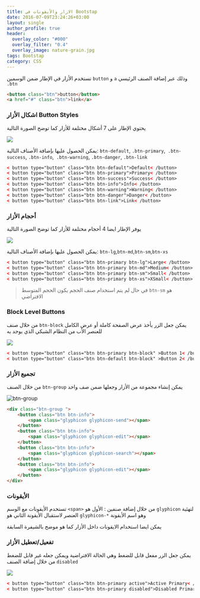 ```yaml
---
title: الازار واﻷيقونات في Bootstap
date: 2016-07-09T23:24:26+03:00
layout: single
author_profile: true
header:
  overlay_color: "#000"
  overlay_filter: "0.4"
  overlay_image: nature-grain.jpg
tags: Bootstap
category: CSS
---
```

تستخدم الأزار في الإطار ضمن الوسمين `button` و `a`  وذلك عبر إضافة الصنف الرئيسي `.btn`

~~~html
<button class="btn">button</button>
<a href="#" class="btn">link</a>
~~~

### اشكال الأزار  Button Styles


يحتوي الإطار على 7 أشكال مختلفة للأزار كما توضح الصورة التالية

![ ](http://www.hub4tech.com/sites/default/files/tutorial/bootstrap/bootstrap-ch6-img1.png  "button style")

  يمكن الحصول عليها بإضافة الأصناف التالية:
`btn-default`, `.btn-primary`,` .btn-success`, `.btn-info`,` .btn-warning`, `.btn-danger`, `.btn-link`

~~~html
< button type="button" class="btn btn-default">Default< /button>
< button type="button" class="btn btn-primary">Primary< /button>
< button type="button" class="btn btn-success">Success< /button>
< button type="button" class="btn btn-info">Info< /button>
< button type="button" class="btn btn-warning">Warning< /button>
< button type="button" class="btn btn-danger">Danger< /button>
< button type="button" class="btn btn-link">Link< /button>
~~~ 

### أحجام الأزار 
يوفر الإطار ايضا 4 أحجام مختلفة للأزار كما توضح الصورة التالية

![ ](http://www.hub4tech.com/sites/default/files/tutorial/bootstrap/bootstrap-ch6-img2.png  "button size")

  يمكن الحصول عليها بإضافة الأصناف التالية:
`btn-lg`,`btn-md`,`btn-sm`,`btn-xs`

~~~html
< button type="button" class="btn btn-primary btn-lg">Large< /button>
< button type="button" class="btn btn-primary btn-md">Medium< /button>
< button type="button" class="btn btn-primary btn-sm">Small< /button>
< button type="button" class="btn btn-primary btn-xs">XSmall< /button>
~~~

> في حال لم يتم استخدام صنف الحجم يكون الحجم المتوسط `btn-sm` هو الافتراضي

### Block Level Buttons
من خلال صنف  `btn-block` يمكن جعل الزر يأخذ عرض الصفحة كاملة أو عرض الكامل للعنصر الأب من النظام الشبكي الذي يوجد به

![ ](http://www.hub4tech.com/sites/default/files/tutorial/bootstrap/bootstrap-ch6-img3.png  "button block")

~~~html
< button type="button" class="btn btn-primary btn-block" >Button 1< /button>
< button type="button" class="btn btn-default btn-block" >Button 2< /button>
~~~

### تجميع الأزار
من خلال الصنف `btn-group` يمكن إنشاء مجموعة من الأزار وجعلها ضمن صف واحد


![](http://hbasheer.com/images/btn-group.png  "btn-group") 


~~~html
<div class="btn-group ">
	<button class="btn btn-info">
		<span class="glyphicon glyphicon-send"></span>
	</button>
	<button class="btn btn-info">
		<span class="glyphicon glyphicon-edit"></span>
	</button>
	<button class="btn btn-info">
		<span class="glyphicon glyphicon-search"></span>
	</button>
	<button class="btn btn-info">
		<span class="glyphicon glyphicon-edit"></span>
	</button>
</div>
~~~

### الأيقونات 
تستخدم الأيقونات مع الوسم `<span>` من خلال إضافة صنفين :
الأول هو `glyphicon` لتهئية العنصر لاستقبال الأيقونة
الثاني هو `glyphicon-*` وهو اسم الأيقونة

يمكن ايضا استخدام الايقونات داخل الأزار كما هو موضح بالشيفرة السابقة

### تفعيل/تعطيل الأزار
يمكن جعل الزر مفعل قابل للضغط وهي الحالة الافتراضية ويمكن جعله غير قابل للضغط من خلال إضافة الصنف `disabled`

![](http://www.hub4tech.com/sites/default/files/tutorial/bootstrap/bootstrap-ch6-img4.png) 

~~~html
< button type="button" class="btn btn-primary active">Active Primary< /button>
< button type="button" class="btn btn-primary disabled">Disabled Primary< /button>
~~~